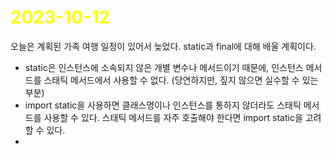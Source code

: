 # <span style="color:yellow">2023-10-12</span>
오늘은 계획된 가족 여행 일정이 있어서 늦었다.
static과 final에 대해 배울 계획이다.

- static은 인스턴스에 소속되지 않은 개별 변수나 메서드이기 때문에, 인스턴스 메서드를 스태틱 메서드에서 사용할 수 없다. (당연하지만, 짚지 않으면 실수할 수 있는 부분)
- import static을 사용하면 클래스명이나 인스턴스를 통하지 않더라도 스태틱 메서드를 사용할 수 있다. 스태틱 메서드를 자주 호출해야 한다면 import static을 고려할 수 있다.
- 